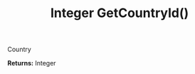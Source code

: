﻿---
uid: crmscript_ref_NSContact_GetCountryId
title: Integer GetCountryId()
intellisense: NSContact.GetCountryId
keywords: NSContact, GetCountryId
so.topic: reference
---

Country

**Returns:** Integer


